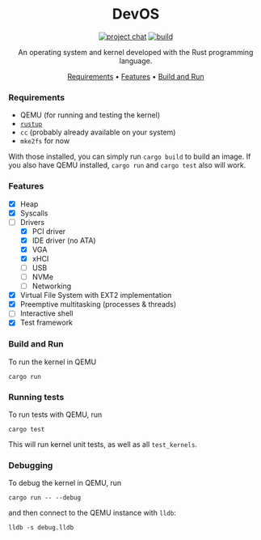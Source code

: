 <div align="center">

# DevOS

[![project chat](https://img.shields.io/badge/zulip-join_chat-brightgreen.svg)](https://devos.zulipchat.com)
[![build](https://github.com/tsatke/devos/actions/workflows/build.yml/badge.svg)](https://github.com/tsatke/devos/actions/workflows/build.yml)

An operating system and kernel developed with the Rust programming language.

[Requirements](#requirements) •
[Features](#features) •
[Build and Run](#build-and-run)

</div>

### Requirements

* QEMU (for running and testing the kernel)
* [`rustup`](https://rustup.rs)
* `cc` (probably already available on your system)
* `mke2fs` for now

With those installed, you can simply run `cargo build` to build an image.
If you also have QEMU installed, `cargo run` and `cargo test` also will work.

### Features

- [x] Heap
- [x] Syscalls
- [ ] Drivers
    - [x] PCI driver
    - [x] IDE driver (no ATA)
    - [x] VGA
    - [x] xHCI
    - [ ] USB
    - [ ] NVMe
    - [ ] Networking
- [x] Virtual File System with EXT2 implementation
- [x] Preemptive multitasking (processes & threads)
- [ ] Interactive shell
- [x] Test framework

### Build and Run

To run the kernel in QEMU

```plain
cargo run
```

### Running tests

To run tests with QEMU, run

```plain
cargo test
```

This will run kernel unit tests, as well as all `test_kernels`.

### Debugging

To debug the kernel in QEMU, run

```plain
cargo run -- --debug
```

and then connect to the QEMU instance with `lldb`:

```plain
lldb -s debug.lldb
```

